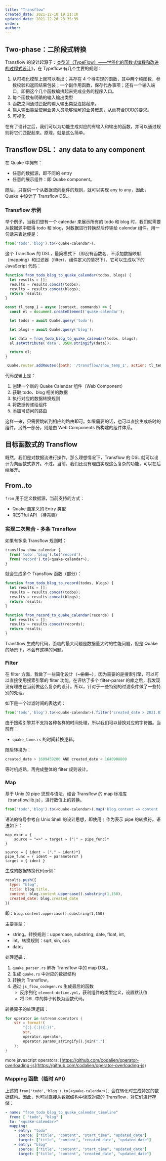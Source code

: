 ```yaml
---
title: "Transflow"
created_date: 2021-12-10 19:21:10
updated_date: 2021-12-26 23:35:39
order: 
author: 
---
```


## Two-phase：二阶段式转换

Transflow 的设计起源于：[类型流（TypeFlow）——世俗化的函数式编程和改进的过程式设计](https://zhuanlan.zhihu.com/p/341089716)》，在 Typeflow 有几个主要的规则：

1. 从可视化模型上就可以看出：共存在 4 个待实现的函数，其中两个纯函数，参数校验和返回结果包装；一个副作用函数，保存代办事项；还有一个输入端口，即把这个几个函数编排起来完成业务的程序入口。
2. 每个函数有明确的输入输出类型
3. 函数之间通过匹配的输入输出类型连接起来。
4. 输入输出类型使用业务人员能够理解的业务概念，从而符合DDD的要求。
5. 可视化

在有了设计之后，我们可以为功能生成对应的有输入和输出的函数，并可以通过规则将它们匹配起来。原理，就是这么简单。

## Transflow DSL： any data to any component

在 Quake 中拥有：

- 任意的数据源，即不同的 entry
- 任意的展示组件：即 Quake component。

随后，只提供一个从数据流向组件的规则，就可以实现 any to any，因此，Quake 中设计了 Transflow DSL。

### Transflow 示例

举个例子，当我们想有一个 calendar 来展示所有的 todo 和 blog 时，我们就需要从数据源中取得 todo 和 blog，对数据进行转换然后传输给 calendar 组件。用一句话来表达便是：

```javascript
from('todo','blog').to(<quake-calendar>);
```

这个 Transflow 的 DSL，最简模式下（即没有函数名、不添加数据映射（mapping）和过滤器（filter）、组件定义的情况下），它可以生成以下的 JavaScript  代码：

```javascript
function from_todo_blog_to_quake_calendar(todos, blogs) {
  let results = [];
  results = results.concat(todos);
  results = results.concat(blogs);
  return results;
}

const tl_temp_1 = async (context, commands) => {
  const el = document.createElement('quake-calendar');

  let todos = await Quake.query('todo');

  let blogs = await Quake.query('blog');

  let data = from_todo_blog_to_quake_calendar(todos, blogs);
  el.setAttribute('data', JSON.stringify(data));

  return el;
}

 Quake.router.addRoutes({path: '/transflow/show_temp_1', action: tl_temp_1 },)
```

代码逻辑上是：

1. 创建一个新的 Quake Calendar 组件（Web Component）
2. 获取 todo、blog 相关的数据
3. 执行对应的数据转换规则
4. 将数据传递给组件
5. 添加可访问的路由

这样一来，只需要跳转到相应的路由即可。如果需要的话，也可以直接生成临时的组件。另外一部分，则是由 Web Components 所构建的组件体系。

## 目标函数式的 Transflow

既然，我们是对数据流进行操作，那么理想情况下，Transflow 的 DSL 就可以设计为向函数式靠齐。不过，当前，我们还没有理由实现这么复杂的功能，可以在后续展开。

## From..to

`from` 用于定义数据源，当前支持的方式：

* Quake 自定义的 Entry 类型
* RESTful  API （待完善）

### 实现二次聚合 - 多条 Transflow

如果有多条 Transflow 规则时：

```javascript
transflow show_calendar {
  from('todo','blog').to('record'),
  from('record').to(<quake-calendar>);
}
```

就会生成多个 Transflow 函数（部分）：

```javascript
function from_todo_blog_to_record(todos, blogs) {
  let results = [];
  results = results.concat(todos);
  results = results.concat(blogs);
  return results;
}

function from_record_to_quake_calendar(records) {
  let results = [];
  results = results.concat(records);
  return results;
}
```

Transflow 生成的代码，面临的最大问题是数据量大时的性能问题，但是 Quake 的场景下，不会有这样的问题。

### Filter

在 filter 方面，我做了一些简化设计（\~~~偷懒~~\~），因为需要的是搜索引擎，可以可以直接使用搜索引擎的 fliter 功能。在评估了多个 filter-parser 的库之后，我发现没有理由在当前做这么复杂的设计。所以，针对于一些特别的过滤条件做了一些特别的处理。

如下是一个过滤时间的表达式：

```javascript
from('todo','blog').to(<quake-calendar>).filter('created_date > 2021.01.01 AND created_date < 2021.12.31')
```

由于搜索引擎并不支持各种各样的时间处理，所以我们可以替换对应的字符器。当前有：

* `quake_time.rs` 的时间转换逻辑。

随后转换为：

```javascript
created_date > 1609459200 AND created_date < 1640908800
```

等时机成熟，再完成整体的 filter 规则设计。

### Map

基于 Unix 的 pipe 思想与语法，结合 Transflow 的 map 标准库（transflow.lib.js），进行数值上的转换。

```javascript
from('todo','blog').to(<quake-calendar>).map('blog.content => content | uppercase | substring(1, 150)')
```

语法的符号参考自 Unix Shell 的设计思想，即使用 `|` 作为表示 pipe 的转换符。语法如下：

```pest
map_expr = {
    source ~ "=>" ~ target ~ ("|" ~ pipe_func)*
}

source = { ident ~ ("." ~ ident)*}
pipe_func = { ident ~ parameters? }
target = { ident }
```

生成的数据转换代码示例：

```javascript
results.push({
  type: "blog",
  title: blog.title,
  content: blog.content.uppercase().substring(1,150),
  created_date: blog.created_date
})
```

即：`blog.content.uppercase().substring(1,150)`

主要类型：

* string。转换规则：uppercase, substring, date, float, int,
* int。转换规则：sqrt, sin, cos
* date。

处理逻辑：


1. `quake_parser.rs` 解析 Transflow 中的 map DSL。
2. 生成 `quake.rs` 中对应的数据结构
3. 转换为 Transflow，
4. 通过 `js_flow_codegen.rs` 生成最后的函数
    - 反序列化 `element-define.yml`，获利组件的类型定义，设置默认值
    - 将 DSL 中的算子转换为函数代码。

转换算子的处理逻辑：

```rust
for operator in &stream.operators {
    str = format!(
        "{:}.{:}({:})",
        str,
        operator.operator,
        operator.params_stringify().join(",")
    );
}
```

more javascript operators: [https://github.com/codalien/operator-overloading-js](https://github.com/codalien/operator-overloading-js)

### Mapping 函数（临时 API）

上述的 `from('todo','blog').to(<quake-calendar>);` 会在转化时生成特定的数据结构。因此，也可以直接从数据结构中读取对应的 Transflow，对它们进行存储：

```yaml
- name: "from_todo_blog_to_quake_calendar_timeline"
  from: [ "todo", "blog" ]
  to: "<quake-calendar>"
  mapping:
    - entry: "todo"
      source: ["title", "content", "start_time", "updated_date"]
      target: ["title", "content", "created_date", "updated_date"]
    - entry: "blog"
      source: ["title", "content", "start_time", "updated_date"]
      target: ["title", "content", "created_date", "updated_date"]
```

